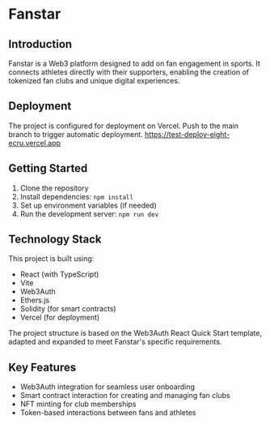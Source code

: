 # Fanstar

## Introduction

Fanstar is a Web3 platform designed to add on fan engagement in sports. It connects athletes directly with their supporters, enabling the creation of tokenized fan clubs and unique digital experiences.


## Deployment

The project is configured for deployment on Vercel. Push to the main branch to trigger automatic deployment.
https://test-deploy-eight-ecru.vercel.app


## Getting Started

1. Clone the repository
2. Install dependencies: `npm install`
3. Set up environment variables (if needed)
4. Run the development server: `npm run dev`


## Technology Stack

This project is built using:
- React (with TypeScript)
- Vite
- Web3Auth
- Ethers.js
- Solidity (for smart contracts)
- Vercel (for deployment)

The project structure is based on the Web3Auth React Quick Start template, adapted and expanded to meet Fanstar's specific requirements.

## Key Features

- Web3Auth integration for seamless user onboarding
- Smart contract interaction for creating and managing fan clubs
- NFT minting for club memberships
- Token-based interactions between fans and athletes


